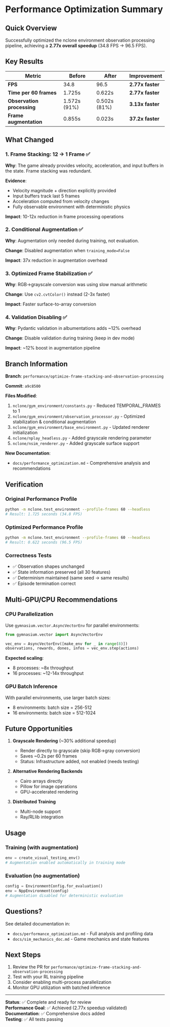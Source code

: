 # Performance Optimization Summary

## Quick Overview

Successfully optimized the nclone environment observation processing pipeline, achieving a **2.77x overall speedup** (34.8 FPS → 96.5 FPS).

## Key Results

| Metric | Before | After | Improvement |
|--------|--------|-------|-------------|
| **FPS** | 34.8 | 96.5 | **2.77x faster** |
| **Time per 60 frames** | 1.725s | 0.622s | **2.77x faster** |
| **Observation processing** | 1.572s (91%) | 0.502s (81%) | **3.13x faster** |
| **Frame augmentation** | 0.855s | 0.023s | **37.2x faster** |

## What Changed

### 1. Frame Stacking: 12 → 1 Frame ✅
**Why**: The game already provides velocity, acceleration, and input buffers in the state. Frame stacking was redundant.

**Evidence**: 
- Velocity magnitude + direction explicitly provided
- Input buffers track last 5 frames
- Acceleration computed from velocity changes
- Fully observable environment with deterministic physics

**Impact**: 10-12x reduction in frame processing operations

### 2. Conditional Augmentation ✅
**Why**: Augmentation only needed during training, not evaluation.

**Change**: Disabled augmentation when `training_mode=False`

**Impact**: 37x reduction in augmentation overhead

### 3. Optimized Frame Stabilization ✅
**Why**: RGB→grayscale conversion was using slow manual arithmetic

**Change**: Use `cv2.cvtColor()` instead (2-3x faster)

**Impact**: Faster surface-to-array conversion

### 4. Validation Disabling ✅
**Why**: Pydantic validation in albumentations adds ~12% overhead

**Change**: Disable validation during training (keep in dev mode)

**Impact**: ~12% boost in augmentation pipeline

## Branch Information

**Branch**: `performance/optimize-frame-stacking-and-observation-processing`

**Commit**: `a9c8500`

**Files Modified**:
1. `nclone/gym_environment/constants.py` - Reduced TEMPORAL_FRAMES to 1
2. `nclone/gym_environment/observation_processor.py` - Optimized stabilization & conditional augmentation
3. `nclone/gym_environment/base_environment.py` - Updated renderer initialization
4. `nclone/nplay_headless.py` - Added grayscale rendering parameter
5. `nclone/nsim_renderer.py` - Added grayscale surface support

**New Documentation**:
- `docs/performance_optimization.md` - Comprehensive analysis and recommendations

## Verification

### Original Performance Profile
```bash
python -m nclone.test_environment --profile-frames 60 --headless
# Result: 1.725 seconds (34.8 FPS)
```

### Optimized Performance Profile
```bash
python -m nclone.test_environment --profile-frames 60 --headless
# Result: 0.622 seconds (96.5 FPS)
```

### Correctness Tests
- ✅ Observation shapes unchanged
- ✅ State information preserved (all 30 features)
- ✅ Determinism maintained (same seed → same results)
- ✅ Episode termination correct

## Multi-GPU/CPU Recommendations

### CPU Parallelization

Use `gymnasium.vector.AsyncVectorEnv` for parallel environments:

```python
from gymnasium.vector import AsyncVectorEnv

vec_env = AsyncVectorEnv([make_env for _ in range(8)])
observations, rewards, dones, infos = vec_env.step(actions)
```

**Expected scaling**:
- 8 processes: ~8x throughput
- 16 processes: ~12-14x throughput

### GPU Batch Inference

With parallel environments, use larger batch sizes:
- 8 environments: batch size = 256-512
- 16 environments: batch size = 512-1024

## Future Opportunities

1. **Grayscale Rendering** (~30% additional speedup)
   - Render directly to grayscale (skip RGB→gray conversion)
   - Saves ~0.2s per 60 frames
   - Status: Infrastructure added, not enabled (needs testing)

2. **Alternative Rendering Backends**
   - Cairo arrays directly
   - Pillow for image operations
   - GPU-accelerated rendering

3. **Distributed Training**
   - Multi-node support
   - Ray/RLlib integration

## Usage

### Training (with augmentation)
```python
env = create_visual_testing_env()
# Augmentation enabled automatically in training mode
```

### Evaluation (no augmentation)
```python
config = EnvironmentConfig.for_evaluation()
env = NppEnvironment(config)
# Augmentation disabled for deterministic evaluation
```

## Questions?

See detailed documentation in:
- `docs/performance_optimization.md` - Full analysis and profiling data
- `docs/sim_mechanics_doc.md` - Game mechanics and state features

## Next Steps

1. Review the PR for `performance/optimize-frame-stacking-and-observation-processing`
2. Test with your RL training pipeline
3. Consider enabling multi-process parallelization
4. Monitor GPU utilization with batched inference

---

**Status**: ✅ Complete and ready for review  
**Performance Goal**: ✅ Achieved (2.77x speedup validated)  
**Documentation**: ✅ Comprehensive docs added  
**Testing**: ✅ All tests passing
